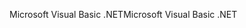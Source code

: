 <span data-ttu-id="e5787-101">Microsoft Visual Basic .NET</span><span class="sxs-lookup"><span data-stu-id="e5787-101">Microsoft Visual Basic .NET</span></span>